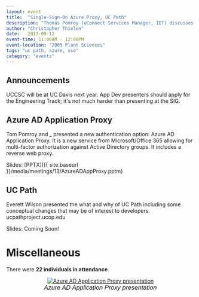 ```yaml
---
layout: event
title:  "Single-Sign-On Azure Proxy, UC Path"
description: "Thomas Pomroy (uConnect Services Manager, IET) discusses the SSO Azure App Auth proxy, Everett Wilson (Technical Lead, A&FS: Systems Development) will present on UC Path."
author: "Christopher Thielen"
date:   2017-09-12
event-time: 11:00AM - 12:00PM
event-location: "2005 Plant Sciences"
tags: "uc path, azure, sso"
category: "events"
---
```


Announcements
-
UCCSC will be at UC Davis next year. App Dev presenters should apply for the Engineering Track; it's not much harder than presenting at the SIG.

Azure AD Application Proxy
-
Tom Pomroy and _ presented a new authentication option: Azure AD Application Proxy. It is a new service from Microsoft/Office 365 allowing for multi-factor authorization against Active Directory groups. It includes a reverse web proxy.

Slides: [PPTX]({{ site.baseurl }}/media/meetings/13/AzureADAppProxy.pptm)

UC Path
-
Everett Wilson presented the what and why of UC Path including some conceptual changes that may be of interest to developers. ucpathproject.ucop.edu

Slides: Coming Soon!

Miscellaneous
=
There were **22 individuals in attendance**.

<div style="margin: auto auto; width: 75%; text-align: center;">
  <a href="{{ site.baseurl }}/media/meetings/13/photo.jpg"><img src="{{ site.baseurl }}/media/meetings/13/photo_s.jpg" alt="Azure AD Application Proxy presentation" /></a><br />
  <span style="font-size: 1.2em; font-style: italic; font-family: sans-serif;">Azure AD Application Proxy presentation</span>
</div>
